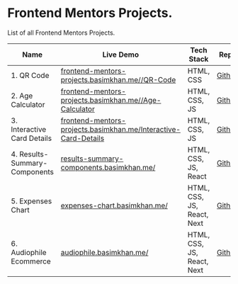 # Frontend Mentors Projects.

List of all Frontend Mentors Projects.

| Name | Live Demo | Tech Stack | Repo |
| ---- | --------- | ---------- | ---- |
| 1. QR Code | [frontend-mentors-projects.basimkhan.me//QR-Code](https://frontend-mentors-projects.basimkhan.me/QR-Code/) | HTML, CSS | [Github](https://github.com/BasimAhmedKhan/Frontend-Mentors-Projects/tree/main/QR-Code)
| 2. Age Calculator | [frontend-mentors-projects.basimkhan.me//Age-Calculator](https://frontend-mentors-projects.basimkhan.me/Age-Calculator/) | HTML, CSS, JS | [Github](https://github.com/BasimAhmedKhan/Frontend-Mentors-Projects/tree/main/Age%20Calculator) |
| 3. Interactive Card Details  | [frontend-mentors-projects.basimkhan.me/Interactive-Card-Details](https://frontend-mentors-projects.basimkhan.me/Interactive-Card-Details/) | HTML, CSS, JS | [Github](https://frontend-mentors-projects.basimkhan.me/Interactive-Card-Details) |
| 4. Results-Summary-Components | [results-summary-components.basimkhan.me/](https://results-summary-components.basimkhan.me/) | HTML, CSS, JS, React | [Github](https://github.com/BasimAhmedKhan/Results-Summary-Components) |
| 5. Expenses Chart | [expenses-chart.basimkhan.me/](https://expenses-chart.basimkhan.me/) | HTML, CSS, JS, React, Next | [Github](https://github.com/BasimAhmedKhan/Expenses-Chart) |
| 6. Audiophile Ecommerce | [audiophile.basimkhan.me/](https://audiophile.basimkhan.me/) | HTML, CSS, JS, React, Next | [Github](https://github.com/BasimAhmedKhan/Audiophile-Ecommerce/) |
